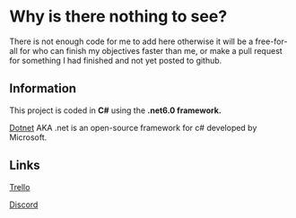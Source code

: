 # Why is there nothing to see?

There is not enough code for me to add here otherwise it will be a free-for-all for who can finish my objectives faster than me, or make a pull request for something I had
finished and not yet posted to github.


## Information
This project is coded in **C#** using the **.net6.0 framework.**

[Dotnet](https://dotnet.microsoft.com/en-us/) AKA .net is an open-source framework for c# developed by Microsoft.


## Links
[Trello](https://trello.com/invite/b/gLqAkfRD/ATTI824f1b196e2c11e2706d1532d15d392950444118/quartz-gameengine)

[Discord](https://discord.gg/qq7YKnmFw6)
